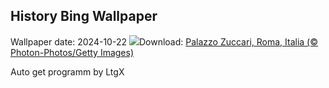 ## History Bing Wallpaper
Wallpaper date: 2024-10-22
![](https://www.bing.com/th?id=OHR.MonsterDoor_IT-IT8784390686_UHD.jpg&w=1000)Download: [Palazzo Zuccari, Roma, Italia (© Photon-Photos/Getty Images)](https://www.bing.com/th?id=OHR.MonsterDoor_IT-IT8784390686_UHD.jpg)

Auto get programm by LtgX
